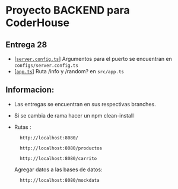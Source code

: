 # Proyecto BACKEND para CoderHouse

## Entrega 28
* \[[`server.config.ts`][1]] Argumentos para el puerto se encuentran en `configs/server.config.ts`
* \[[`app.ts`][2]] Ruta /info y /random? en `src/app.ts`

[1]: ./src/configs/server.config.ts
[2]: ./src/app.ts


## Informacion:
* Las entregas se encuentran en sus respectivas branches.
* Si se cambia de rama hacer un npm clean-install
* Rutas :

        http://localhost:8080/
        
        http://localhost:8080/productos
        
        http://localhost:8080/carrito

    Agregar datos a las bases de datos:

        http://localhost:8080/mockdata

